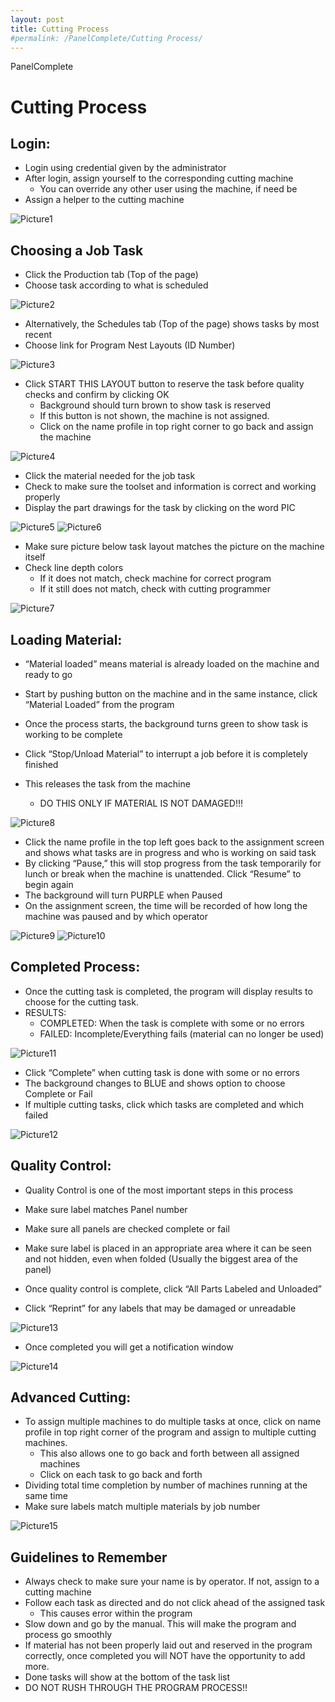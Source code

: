 ```yaml
---
layout: post
title: Cutting Process
#permalink: /PanelComplete/Cutting Process/
---
```


PanelComplete

# Cutting Process

## Login:

- Login using credential given by the administrator
- After login, assign yourself to the corresponding cutting machine
    - You can override any other user using the machine, if need be
- Assign a helper to the cutting machine

![Picture1](images/Picture1.png)


## Choosing a Job Task

- Click the Production tab (Top of the page)
- Choose task according to what is scheduled

![Picture2](images/Picture2.png)

- Alternatively, the Schedules tab (Top of the page) shows tasks by most recent
- Choose link for Program Nest Layouts (ID Number)

![Picture3](images/Picture3.png)

- Click START THIS LAYOUT button to reserve the task before quality checks and confirm by clicking OK
    - Background should turn brown to show task is reserved
    - If this button is not shown, the machine is not assigned.
    - Click on the name profile in top right corner to go back and assign the machine

![Picture4](images/Picture4.png)

- Click the material needed for the job task
- Check to make sure the toolset and information is correct and working properly
- Display the part drawings for the task by clicking on the word PIC

![Picture5](images/Picture5.png)
![Picture6](images/Picture6.png)

- Make sure picture below task layout matches the picture on the machine itself
- Check line depth colors
    - If it does not match, check machine for correct program
    - If it still does not match, check with cutting programmer

![Picture7](images/Picture7.png)

## Loading Material:

- “Material loaded” means material is already loaded on the machine and ready to go
- Start by pushing button on the machine and in the same instance, click “Material Loaded” from the program
- Once the process starts, the background turns green to show task is working to be complete

- Click “Stop/Unload Material” to interrupt a job before it is completely finished
- This releases the task from the machine
    - DO THIS ONLY IF MATERIAL IS NOT DAMAGED!!!

![Picture8](images/Picture8.png)

- Click the name profile in the top left goes back to the assignment screen and shows what tasks are in progress and who is working on said task
- By clicking “Pause,” this will stop progress from the task temporarily for lunch or break when the machine is unattended. Click “Resume” to begin again
- The background will turn PURPLE when Paused
- On the assignment screen, the time will be recorded of how long the machine was paused and by which operator

![Picture9](images/Picture9.png)
![Picture10](images/Picture10.png)

## Completed Process:

- Once the cutting task is completed, the program will display results to choose for the cutting task.
- RESULTS:
    - COMPLETED: When the task is complete with some or no errors
    - FAILED: Incomplete/Everything fails (material can no longer be used)

![Picture11](images/Picture11.png)

- Click “Complete” when cutting task is done with some or no errors
- The background changes to BLUE and shows option to choose Complete or Fail
- If multiple cutting tasks, click which tasks are completed and which failed

![Picture12](images/Picture12.png)

## Quality Control:

- Quality Control is one of the most important steps in this process
- Make sure label matches Panel number
- Make sure all panels are checked complete or fail
- Make sure label is placed in an appropriate area where it can be seen and not hidden, even when folded (Usually the biggest area of the panel)

- Once quality control is complete, click “All Parts Labeled and Unloaded”
- Click “Reprint” for any labels that may be damaged or unreadable


![Picture13](images/Picture13.png)

- Once completed you will get a notification window

![Picture14](images/Picture14.png)

## Advanced Cutting:

- To assign multiple machines to do multiple tasks at once, click on name profile in top right corner of the program and assign to multiple cutting machines.
    - This also allows one to go back and forth between all assigned machines
    - Click on each task to go back and forth
- Dividing total time completion by number of machines running at the same time
- Make sure labels match multiple materials by job number

![Picture15](images/Picture15.png)

## Guidelines to Remember

- Always check to make sure your name is by operator. If not, assign to a cutting machine
- Follow each task as directed and do not click ahead of the assigned task
    - This causes error within the program
- Slow down and go by the manual. This will make the program and process go smoothly
- If material has not been properly laid out and reserved in the program correctly, once completed you will NOT have the opportunity to add more.
- Done tasks will show at the bottom of the task list
- DO NOT RUSH THROUGH THE PROGRAM PROCESS!!
